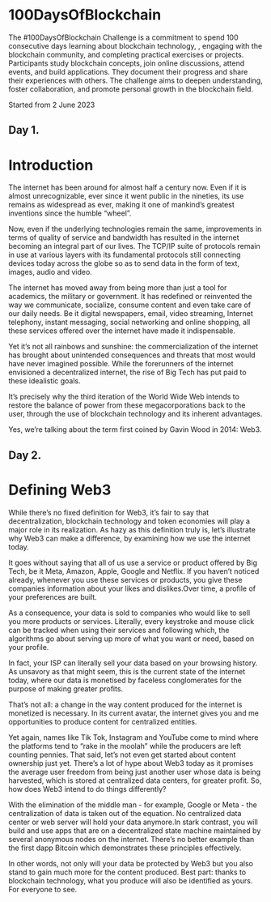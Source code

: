 # 100DaysOfBlockchain
 The #100DaysOfBlockchain Challenge is a commitment to spend 100 consecutive days learning about blockchain technology, , engaging with the blockchain community, and completing practical exercises or projects. Participants study blockchain concepts, join online discussions, attend events, and build applications. They document their progress and share their experiences with others. The challenge aims to deepen understanding, foster collaboration, and promote personal growth in the blockchain field. 
 
 Started from 2 June 2023
 
 ## Day 1.  
# Introduction
The internet has been around for almost half a century now. Even if it is almost unrecognizable, ever since it went public in the nineties, its use remains as widespread as ever, making it one of mankind’s greatest inventions since the humble “wheel”.

Now, even if the underlying technologies remain the same, improvements in terms of quality of service and bandwidth has resulted in the internet becoming an integral part of our lives. The TCP/IP suite of protocols remain in use at various layers with its fundamental protocols still connecting devices today across the globe so as to send data in the form of text, images, audio and video.

The internet has moved away from being more than just a tool for academics, the military or government. It has redefined or reinvented the way we communicate, socialize, consume content and even take care of our daily needs. Be it digital newspapers, email, video streaming, Internet telephony, instant messaging, social networking and online shopping, all these services offered over the internet have made it indispensable.

Yet it’s not all rainbows and sunshine: the commercialization of the internet has brought about unintended consequences and threats that most would have never imagined possible. While the forerunners of the internet envisioned a decentralized internet, the rise of Big Tech has put paid to these idealistic goals.

It’s precisely why the third iteration of the World Wide Web intends to restore the balance of power from these megacorporations back to the user, through the use of blockchain technology and its inherent advantages.

Yes, we’re talking about the term first coined by Gavin Wood in 2014: Web3.


## Day 2.
 # Defining Web3
 
 While there’s no fixed definition for Web3, it’s fair to say that decentralization, blockchain technology and token economies will play a major role in its realization. As hazy as this definition truly is, let’s illustrate why Web3 can make a difference, by examining how we use the internet today.

It goes without saying that all of us use a service or product offered by Big Tech, be it Meta, Amazon, Apple, Google and Netflix. If you haven’t noticed already, whenever you use these services or products, you give these companies information about your likes and dislikes.Over time, a profile of your preferences are built.



As a consequence, your data is sold to companies who would like to sell you more products or services. Literally, every keystroke and mouse click can be tracked when using their services and following which, the algorithms go about serving up more of what you want or need, based on your profile.

In fact, your ISP can literally sell your data based on your browsing history. As unsavory as that might seem, this is the current state of the internet today, where our data is monetised by faceless conglomerates for the purpose of making greater profits.

That’s not all: a change in the way content produced for the internet is monetized is necessary. In its current avatar, the internet gives you and me opportunities to produce content for centralized entities.



Yet again, names like Tik Tok, Instagram and YouTube come to mind where the platforms tend to “rake in the moolah” while the producers are left counting pennies. That said, let’s not even get started about content ownership just yet. There’s a lot of hype about Web3 today as it promises the average user freedom from being just another user whose data is being harvested, which is stored at centralized data centers, for greater profit. So, how does Web3 intend to do things differently?

With the elimination of the middle man - for example, Google or Meta - the centralization of data is taken out of the equation. No centralized data center or web server will hold your data anymore.In stark contrast, you will build and use apps that are on a decentralized state machine maintained by several anonymous nodes on the internet. There’s no better example than the first dapp Bitcoin which demonstrates these principles effectively.



In other words, not only will your data be protected by Web3 but you also stand to gain much more for the content produced. Best part: thanks to blockchain technology, what you produce will also be identified as yours. For everyone to see.






